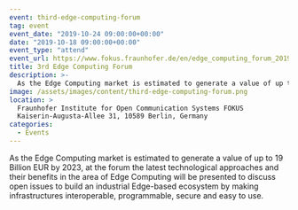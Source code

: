 ```yaml
---
event: third-edge-computing-forum
tag: event
event_date: "2019-10-24 09:00:00+00:00"
date: "2019-10-18 09:00:00+00:00"
event_type: "attend"
event_url: https://www.fokus.fraunhofer.de/en/edge_computing_forum_2019
title: 3rd Edge Computing Forum
description: >-
  As the Edge Computing market is estimated to generate a value of up to 19 Billion EUR by 2023, at the forum the latest technological approaches and their benefits in the area of Edge Computing will be presented to discuss open issues to build an industrial Edge-based ecosystem by making infrastructures interoperable, programmable, secure and easy to use.
image: /assets/images/content/third-edge-computing-forum.png
location: >
  Fraunhofer Institute for Open Communication Systems FOKUS
  Kaiserin-Augusta-Allee 31, 10589 Berlin, Germany
categories:
  - Events
---
```

As the Edge Computing market is estimated to generate a value of up to 19 Billion EUR by 2023, at the forum the latest technological approaches and their benefits in the area of Edge Computing will be presented to discuss open issues to build an industrial Edge-based ecosystem by making infrastructures interoperable, programmable, secure and easy to use.
